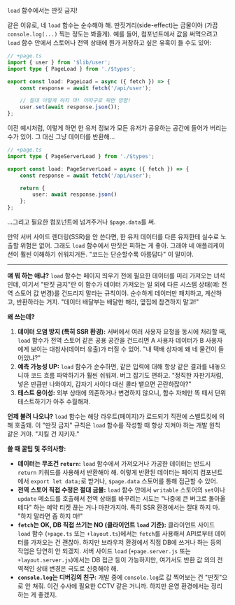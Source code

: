 `load` 함수에서는 딴짓 금지!

같은 이유로, 네 `load` 함수는 순수해야 해. 딴짓거리(side-effect)는 금물이야 (가끔 `console.log(...)` 찍는 정도는 봐줄게). 예를 들어, 컴포넌트에서 값을 써먹으려고 `load` 함수 안에서 스토어나 전역 상태에 뭔가 저장하고 싶은 유혹이 들 수도 있어:

```typescript
// +page.ts
import { user } from '$lib/user';
import type { PageLoad } from './$types';

export const load: PageLoad = async ({ fetch }) => {
	const response = await fetch('/api/user');

	// 절대 이렇게 하지 마! 이따구로 짜면 망함!
	user.set(await response.json());
};
```

이전 예시처럼, 이렇게 하면 한 유저 정보가 모든 유저가 공유하는 공간에 들어가 버리는 수가 있어. 그 대신 그냥 데이터를 반환해...

```typescript
// +page.ts
import type { PageServerLoad } from './$types';

export const load: PageServerLoad = async ({ fetch }) => {
	const response = await fetch('/api/user');

	return {
		user: await response.json()
	};
};
```

...그리고 필요한 컴포넌트에 넘겨주거나 `$page.data`를 써.

만약 서버 사이드 렌더링(SSR)을 안 쓴다면, 한 유저 데이터를 다른 유저한테 실수로 노출할 위험은 없어. 그래도 `load` 함수에서 딴짓은 피하는 게 좋아. 그래야 네 애플리케이션이 훨씬 이해하기 쉬워지거든. "코드는 단순할수록 아름답다" 이 말이야.

---

**얘 뭐 하는 애냐?**
`load` 함수는 페이지 띄우기 전에 필요한 데이터를 미리 가져오는 녀석인데, 여기서 "딴짓 금지"란 이 함수가 데이터 가져오는 일 외에 다른 시스템 상태(예: 전역 스토어 값 변경)를 건드리지 말라는 규칙이야. 순수하게 데이터만 패치하고, 계산하고, 반환하라는 거지. "데이터 배달부는 배달만 해라, 옆집에 참견하지 말고!"

**왜 쓰는데?**
1.  **데이터 오염 방지 (특히 SSR 환경):** 서버에서 여러 사용자 요청을 동시에 처리할 때, `load` 함수가 전역 스토어 같은 공용 공간을 건드리면 A 사용자 데이터가 B 사용자에게 보이는 대참사(데이터 유출)가 터질 수 있어. "내 택배 상자에 왜 네 물건이 들어있냐?"
2.  **예측 가능성 UP:** `load` 함수가 순수하면, 같은 입력에 대해 항상 같은 결과를 내놓으니까 코드 흐름 파악하기가 훨씬 쉬워져. 버그 잡기도 편하고. "정직한 자판기처럼, 넣은 만큼만 나와야지, 갑자기 사이다 대신 콜라 뱉으면 곤란하잖아?"
3.  **테스트 용이성:** 외부 상태에 의존하거나 변경하지 않으니, 함수 자체만 똑 떼서 단위 테스트하기가 아주 수월해져.

**언제 불려 나오냐?**
`load` 함수는 해당 라우트(페이지)가 로드되기 직전에 스벨트킷에 의해 호출돼. 이 "딴짓 금지" 규칙은 `load` 함수를 작성할 때 항상 지켜야 하는 개발 원칙 같은 거야. "지킬 건 지키자."

**쓸 때 꿀팁 및 주의사항:**
*   **데이터는 무조건 `return`:** `load` 함수에서 가져오거나 가공한 데이터는 반드시 `return` 키워드를 사용해서 반환해야 해. 이렇게 반환된 데이터는 페이지 컴포넌트에서 `export let data;`로 받거나, `$page.data` 스토어를 통해 접근할 수 있어.
*   **전역 스토어 직접 수정은 절대 금물:** `load` 함수 안에서 `writable` 스토어의 `set`이나 `update` 메소드를 호출해서 전역 상태를 바꾸려는 시도는 "나중에 큰 버그로 돌아올 테다" 하는 예약 티켓 끊는 거나 마찬가지야. 특히 SSR 환경에서는 절대 하지 마. "하지 말라면 좀 하지 마!"
*   **`fetch`는 OK, DB 직접 쓰기는 NO (클라이언트 `load` 기준):** 클라이언트 사이드 `load` 함수 (`+page.ts` 또는 `+layout.ts`)에서는 `fetch`를 사용해서 API로부터 데이터를 가져오는 건 괜찮아. 하지만 브라우저 환경에서 직접 DB에 쓰거나 하는 등의 작업은 당연히 안 되겠지. 서버 사이드 `load` (`+page.server.js` 또는 `+layout.server.js`)에서는 DB 접근 등이 가능하지만, 여기서도 반환 값 외의 전역적인 상태 변경은 극도로 신중해야 해.
*   **`console.log`는 디버깅의 친구:** 개발 중에 `console.log`로 값 찍어보는 건 "딴짓"으로 안 쳐줘. 이건 수사에 필요한 CCTV 같은 거니까. 하지만 운영 환경에서는 정리하는 게 좋겠지.